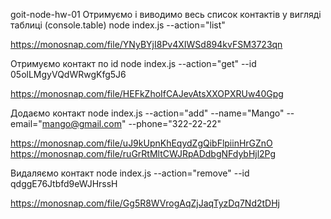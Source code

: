 goit-node-hw-01 Отримуємо і виводимо весь список контактів у вигляді таблиці
(console.table) node index.js --action="list"

https://monosnap.com/file/YNyBYjI8Pv4XIWSd894kvFSM3723qn

Отримуємо контакт по id node index.js --action="get" --id 05olLMgyVQdWRwgKfg5J6

https://monosnap.com/file/HEFkZhoIfCAJevAtsXXOPXRUw40Gpg

Додаємо контакт node index.js --action="add" --name="Mango"
--email="mango@gmail.com" --phone="322-22-22"

https://monosnap.com/file/uJ9kUpnKhEqydZgQibFlpiinHrGZnO
https://monosnap.com/file/ruGrRtMltCWJRpADdbgNFdybHjl2Pg

Видаляємо контакт node index.js --action="remove" --id qdggE76Jtbfd9eWJHrssH

https://monosnap.com/file/Gg5R8WVrogAqZjJaqTyzDq7Nd2tDHj
